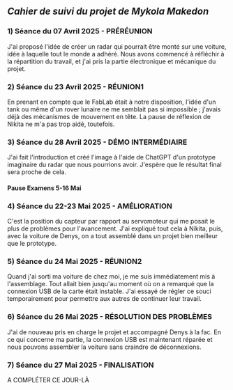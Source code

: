 ## *Cahier de suivi du projet de Mykola Makedon*

### 1) Séance du 07 Avril 2025 - PRÉRÉUNION
J'ai proposé l'idée de créer un radar qui pourrait être monté sur une voiture, idée à laquelle tout le monde a adhéré. Nous avons commencé à réfléchir à la répartition du travail, et j'ai pris la partie électronique et mécanique du projet.

### 2) Séance du 23 Avril 2025 - RÉUNION1
En prenant en compte que le FabLab était à notre disposition, l'idée d'un tank ou même d'un rover lunaire ne me semblait pas si impossible ; j'avais déjà des mécanismes de mouvement en tête. La pause de réflexion de Nikita ne m'a pas trop aidé, toutefois.

### 3) Séance du 28 Avril 2025 - DÉMO INTERMÉDIAIRE
J'ai fait l'introduction et créé l'image à l'aide de ChatGPT d'un prototype imaginaire du radar que nous pourrions avoir. J'espère que le résultat final sera proche de cela.

#### Pause Examens 5-16 Mai

### 4) Séance du 22-23 Mai 2025 - AMÉLIORATION
C'est la position du capteur par rapport au servomoteur qui me posait le plus de problèmes pour l'avancement. J'ai expliqué tout cela à Nikita, puis, avec la voiture de Denys, on a tout assemblé dans un projet bien meilleur que le prototype.

### 5) Séance du 24 Mai 2025 - RÉUNION2
Quand j'ai sorti ma voiture de chez moi, je me suis immédiatement mis à l'assemblage. Tout allait bien jusqu'au moment où on a remarqué que la connexion USB de la carte était instable. J'ai essayé de régler ce souci temporairement pour permettre aux autres de continuer leur travail.

### 6) Séance du 26 Mai 2025 - RÉSOLUTION DES PROBLÈMES
J'ai de nouveau pris en charge le projet et accompagné Denys à la fac. En ce qui concerne ma partie, la connexion USB est maintenant réparée et nous pouvons assembler la voiture sans craindre de déconnexions.

### 7) Séance du 27 Mai 2025 - FINALISATION
A COMPLÉTER CE JOUR-LÀ
